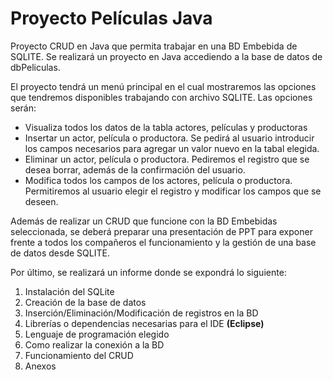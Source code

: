 # Proyecto Películas Java
Proyecto CRUD en Java que permita trabajar en una BD Embebida de SQLITE. Se realizará un proyecto en Java accediendo a la base de datos de dbPeliculas.

El proyecto tendrá un menú principal en el cual mostraremos las opciones que tendremos disponibles trabajando con archivo SQLITE. Las opciones serán:

- Visualiza todos los datos de la tabla actores, películas y productoras
- Insertar un actor, película o productora. Se pedirá al usuario introducir los campos necesarios para agregar un valor nuevo en la tabal elegida.
- Eliminar un actor, película o productora. Pediremos el registro que se desea borrar, además de la confirmación del usuario.
- Modifica todos los campos de los actores, película o productora. Permitiremos al usuario elegir el registro y modificar los campos que se deseen.

Además de realizar un CRUD que funcione con la BD Embebidas seleccionada, se deberá preparar una presentación de PPT para exponer frente a todos los compañeros el funcionamiento y la gestión de una base de datos desde SQLITE.

Por último, se realizará un informe donde se expondrá lo siguiente:

1. Instalación del SQLite
2. Creación de la base de datos
3. Inserción/Eliminación/Modificación de registros en la BD
4. Librerías o dependencias necesarias para el IDE **(Eclipse)**
5. Lenguaje de programación elegido
6. Como realizar la conexión a la BD
7. Funcionamiento del CRUD
8. Anexos
